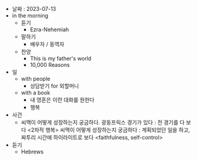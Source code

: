 - 날짜 : 2023-07-13
- in the morning
	- 듣기
		- Ezra-Nehemiah
	- 말하기
		-  배우자 / 동역자 
	- 찬양
		- This is my father's world
		- 10,000 Reasons
- 일
	- with people
		- 상담받기 for 외할머니
	- with a book
		- 내 영혼은 이런 대화를 원한다
		- 행복
- 사건
	- 씨맥이 어떻게 성장하는지 궁금하다. 광동프릭스 경기가 있다 : 전 경기를 다 보다 <2차적 행복> 씨맥이 어떻게 성장하는지 궁금하다 : 계획되었던 일을 하고, 짜투리 시간에 하이라이트로 보다 <faithfulness, self-control> 
- 듣기
	- Hebrews 
